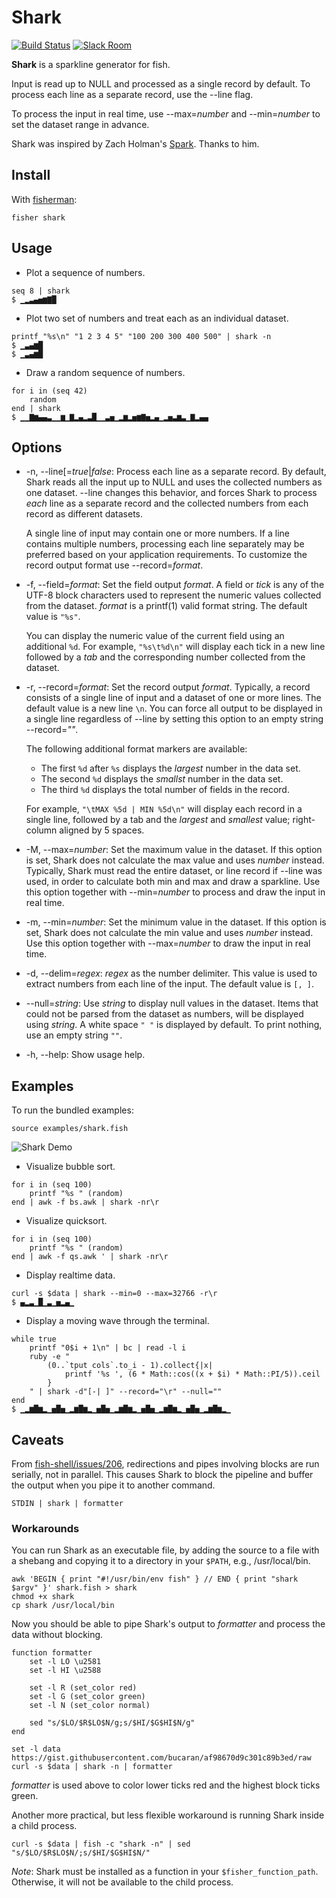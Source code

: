 # Shark

[![Build Status][travis-badge]][travis-link]
[![Slack Room][slack-badge]][slack-link]

**Shark** is a sparkline generator for fish.

Input is read up to NULL and processed as a single record by default. To process each line as a separate record, use the --line flag.

To process the input in real time, use --max=*number* and --min=*number* to set the dataset range in advance.

Shark was inspired by Zach Holman's [Spark]. Thanks to him.

## Install

With [fisherman]:

```fish
fisher shark
```

## Usage

* Plot a sequence of numbers.

```fish
seq 8 | shark
$ ▁▂▃▄▅▆▇█
```

* Plot two set of numbers and treat each as an individual dataset.

```fish
printf "%s\n" "1 2 3 4 5" "100 200 300 400 500" | shark -n
$ ▁▃▄▆█
$ ▁▃▄▆█
```

* Draw a random sequence of numbers.

```fish
for i in (seq 42)
    random
end | shark
$ ▁▁▇▆▄▄▃▁▁▆▁▇▂▄▂▃█▁▁▃▅▁▂▆▂▅▆▇▅▂▄▁▂▅▃▆▃▁▇▂▄▄
```

## Options

* -n, --line[=*true*|*false*: Process each line as a separate record. By default, Shark reads all the input up to NULL and uses the collected numbers as one dataset. --line changes this behavior, and forces Shark to process *each* line as a separate record and the collected numbers from each record as different datasets.

    A single line of input may contain one or more numbers. If a line contains multiple numbers, processing each line separately may be preferred based on your application requirements. To customize the record output format use --record=*format*.

* -f, --field=*format*: Set the field output *format*. A field or *tick* is any of the UTF-8 block characters used to represent the numeric values collected from the dataset. *format* is a printf(1) valid format string. The default value is `"%s"`.

  You can display the numeric value of the current field using an additional `%d`. For example, `"%s\t%d\n"` will display each tick in a new line followed by a *tab* and the corresponding number collected from the dataset.

* -r, --record=*format*: Set the record output *format*. Typically, a record consists of a single line of input and a dataset of one or more lines. The default value is a new line `\n`. You can force all output to be displayed in a single line regardless of --line by setting this option to an empty string --record=*""*.

    The following additional format markers are available:

    * The first `%d` after `%s` displays the *largest* number in the data set.<br>
    * The second `%d` displays the *smallst* number in the data set.<br>
    * The third `%d` displays the total number of fields in the record.<br>

    For example, `"\tMAX %5d | MIN %5d\n"` will display each record in a single line, followed by a tab and the *largest* and *smallest* value; right-column aligned by 5 spaces.

* -M, --max=*number*: Set the maximum value in the dataset. If this option is set, Shark does not calculate the max value and uses *number* instead. Typically, Shark must read the entire dataset, or line record if --line was used, in order to calculate both min and max and draw a sparkline. Use this option together with --min=*number* to process and draw the input in real time.

* -m, --min=*number*: Set the minimum value in the dataset. If this option is set, Shark does not calculate the min value and uses *number* instead. Use this option together with --max=*number* to draw the input in real time.

* -d, --delim=*regex*: *regex* as the number delimiter. This value is used to extract numbers from each line of the input. The default value is `[, ]`.

* --null=*string*: Use *string* to display null values in the dataset. Items that could not be parsed from the dataset as numbers, will be displayed using *string*. A white space `" "` is displayed by default. To print nothing, use an empty string `""`.

* -h, --help: Show usage help.

## Examples

To run the bundled examples:

```fish
source examples/shark.fish
```

![Shark Demo](https://cloud.githubusercontent.com/assets/8317250/12835057/122909f4-cbf0-11e5-86b3-9fd9956ebbb2.gif)

* Visualize bubble sort.

```fish
for i in (seq 100)
    printf "%s " (random)
end | awk -f bs.awk | shark -nr\r
```

* Visualize quicksort.

```fish
for i in (seq 100)
    printf "%s " (random)
end | awk -f qs.awk ' | shark -nr\r
```

* Display realtime data.

```fish
curl -s $data | shark --min=0 --max=32766 -r\r
$ ▄▂▃▁█▁▃▁▅▂▄▁
```

* Display a moving wave through the terminal.

```fish
while true
    printf "0$i + 1\n" | bc | read -l i
    ruby -e "
        (0..`tput cols`.to_i - 1).collect{|x|
            printf '%s ', (6 * Math::cos((x + $i) * Math::PI/5)).ceil
        }
    " | shark -d"[-| ]" --record="\r" --null=""
end
$ ▁▂▆█▆▂▁▅█▅▁▂▆█▆▂▁▅█▅▁▂▆█▆▂▁▅█▅▁▂▆█▆▂▁▅█▅▁▂▆█▆▂▁
```

## Caveats

From [fish-shell/issues/206](https://github.com/fish-shell/fish-shell/issues/206), redirections and pipes involving blocks are run serially, not in parallel. This causes Shark to block the pipeline and buffer the output when you pipe it to another command.

```fish
STDIN | shark | formatter
```

### Workarounds

You can run Shark as an executable file, by adding the source to a file with a shebang and copying it to a directory in your `$PATH`, e.g., /usr/local/bin.

```fish
awk 'BEGIN { print "#!/usr/bin/env fish" } // END { print "shark $argv" }' shark.fish > shark
chmod +x shark
cp shark /usr/local/bin
```

Now you should be able to pipe Shark's output to *formatter* and process the data without blocking.

```fish
function formatter
    set -l LO \u2581
    set -l HI \u2588

    set -l R (set_color red)
    set -l G (set_color green)
    set -l N (set_color normal)

    sed "s/$LO/$R$LO$N/g;s/$HI/$G$HI$N/g"
end

set -l data https://gist.githubusercontent.com/bucaran/af98670d9c301c89b3ed/raw
curl -s $data | shark -n | formatter
```

*formatter* is used above to color lower ticks red and the highest block ticks green.

Another more practical, but less flexible workaround is running Shark inside a child process.

```fish
curl -s $data | fish -c "shark -n" | sed "s/$LO/$R$LO$N/;s/$HI/$G$HI$N/"
```

*Note*: Shark must be installed as a function in your `$fisher_function_path`. Otherwise, it will not be available to the child process.

[slack-link]: https://fisherman-wharf.herokuapp.com/
[slack-badge]: https://fisherman-wharf.herokuapp.com/badge.svg
[travis-link]: https://travis-ci.org/fisherman/shark
[travis-badge]: https://img.shields.io/travis/fisherman/shark.svg

[Spark]: https://github.com/holman/spark
[fisherman]: https://github.com/fisherman/fisherman
[fish]: https://github.com/fish-shell/fish-shell
